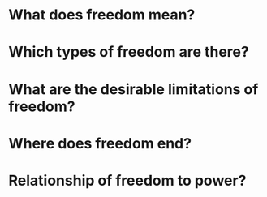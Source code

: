 # What does freedom mean?
# Which types of freedom are there?

# What are the desirable limitations of freedom?
# Where does freedom end? 
# Relationship of freedom to power?

